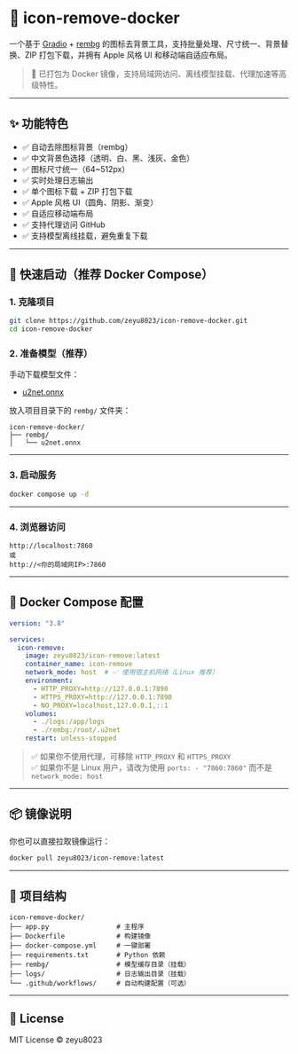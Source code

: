 # 🧼 icon-remove-docker

一个基于 [Gradio](https://gradio.app/) + [rembg](https://github.com/danielgatis/rembg) 的图标去背景工具，支持批量处理、尺寸统一、背景替换、ZIP 打包下载，并拥有 Apple 风格 UI 和移动端自适应布局。

> 🚀 已打包为 Docker 镜像，支持局域网访问、离线模型挂载、代理加速等高级特性。

---

## ✨ 功能特色

- ✅ 自动去除图标背景（rembg）
- ✅ 中文背景色选择（透明、白、黑、浅灰、金色）
- ✅ 图标尺寸统一（64~512px）
- ✅ 实时处理日志输出
- ✅ 单个图标下载 + ZIP 打包下载
- ✅ Apple 风格 UI（圆角、阴影、渐变）
- ✅ 自适应移动端布局
- ✅ 支持代理访问 GitHub
- ✅ 支持模型离线挂载，避免重复下载

---

## 🚀 快速启动（推荐 Docker Compose）

### 1. 克隆项目

```bash
git clone https://github.com/zeyu8023/icon-remove-docker.git
cd icon-remove-docker
```

### 2. 准备模型（推荐）

手动下载模型文件：

- [u2net.onnx](https://github.com/danielgatis/rembg/releases/download/v0.0.0/u2net.onnx)

放入项目目录下的 `rembg/` 文件夹：

```
icon-remove-docker/
├── rembg/
│   └── u2net.onnx
```

---

### 3. 启动服务

```bash
docker compose up -d
```

---

### 4. 浏览器访问

```
http://localhost:7860
或
http://<你的局域网IP>:7860
```

---

## 🐳 Docker Compose 配置

```yaml
version: "3.8"

services:
  icon-remove:
    image: zeyu8023/icon-remove:latest
    container_name: icon-remove
    network_mode: host  # ✅ 使用宿主机网络（Linux 推荐）
    environment:
      - HTTP_PROXY=http://127.0.0.1:7890
      - HTTPS_PROXY=http://127.0.0.1:7890
      - NO_PROXY=localhost,127.0.0.1,::1
    volumes:
      - ./logs:/app/logs
      - ./rembg:/root/.u2net
    restart: unless-stopped
```

> ✅ 如果你不使用代理，可移除 `HTTP_PROXY` 和 `HTTPS_PROXY`  
> ✅ 如果你不是 Linux 用户，请改为使用 `ports: - "7860:7860"` 而不是 `network_mode: host`

---

## 📦 镜像说明

你也可以直接拉取镜像运行：

```bash
docker pull zeyu8023/icon-remove:latest
```

---

## 📁 项目结构

```
icon-remove-docker/
├── app.py                 # 主程序
├── Dockerfile             # 构建镜像
├── docker-compose.yml     # 一键部署
├── requirements.txt       # Python 依赖
├── rembg/                 # 模型缓存目录（挂载）
├── logs/                  # 日志输出目录（挂载）
└── .github/workflows/     # 自动构建配置（可选）
```

---

## 📜 License

MIT License © zeyu8023
